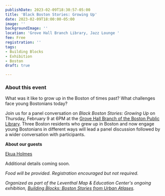 ```yaml
---
publishDate: 2023-02-09T18:30:57-05:00
title: 'Black Boston Stories: Growing Up'
date: 2023-02-09T18:00:00-05:00
image: ''
backgroundImage: ''
location: 'Grove Hall Branch Library, Jazz Lounge '
fee: Free
registration: ''
tags:
- Building Blocks
- Exhibition
- Boston
draft: true

---
```

### About this event

What was it like to grow up in the Boston of times past? What challenges face young Bostonians today?

Join us for a panel conversation on _Black Boston Stories: Growing Up_ on Thursday, February 9 at 6PM at the [Grove Hall Branch of the Boston Public Library](https://www.bpl.org/locations/grove-hall/). Three Boston residents who grew up in Boston and now engage young Bostonians in different ways will lead a panel discussion followed by a wider conversation with participants.

**About our guests**

[Ekua Holmes](https://www.ekuaholmes.com/about)

Additional details coming soon.

_Food will be provided. Registration encouraged but not required._

_Organized as part of the Leventhal Map & Education Center's ongoing exhibition,_ [_Building Blocks: Boston Stories from Urban Atlases_](https://www.leventhalmap.org/about/press-releases/new-exhibition-building-blocks-boston-stories-from-urban-atlases-opens-at-leventhal-map-education-center-january-13-2023-1/)_._